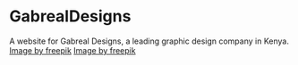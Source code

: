 # GabrealDesigns
A website for Gabreal Designs, a leading graphic design company in Kenya.
<a href="https://www.freepik.com/free-vector/design-word-concept_2453871.htm#fromView=search&page=1&position=21&uuid=a8c188f4-d44c-4b6d-8083-2ca65db6da7b">Image by freepik</a>
<a href="https://www.freepik.com/free-photo/top-view-items-redecorating-house-with-copy-space_12061668.htm#fromView=search&page=1&position=52&uuid=a8c188f4-d44c-4b6d-8083-2ca65db6da7b">Image by freepik</a>
